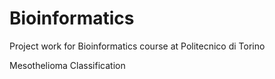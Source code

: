 # Bioinformatics
Project work for Bioinformatics course at Politecnico di Torino

Mesothelioma Classification

